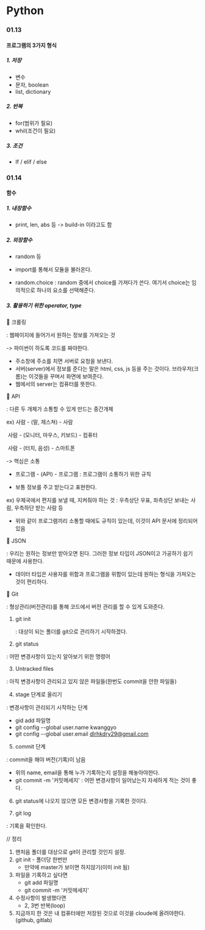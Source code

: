 # Python



### 01.13

#### 프로그램의 3가지 형식

##### 1. 저장

- 변수
- 문자, boolean
- list, dictionary

##### 2. 반복

- for(범위가 필요)
- whil(조건이 필요)

##### 3. 조건

- If / elif / else



### 01.14

#### 함수

##### 1. 내장함수

- print, len, abs 등 -> build-in 이라고도 함

##### 2. 외장함수

- random 등

- import를 통해서 모듈을 불러온다.
- random.choice : random 중에서 choice를 가져다가 쓴다. 여기서 choice는 임의적으로 하나의 요소를 선택해준다.

##### 3. 활용하기 위한 operator, type



:memo: 크롤링

: 웹페이지에 들어가서 원하는 정보를 가져오는 것

-> 파이썬이 하도록 코드를 짜야한다.

- 주소창에 주소를 치면 서버로 요청을 보낸다.
- 서버(server)에서 정보를 준다는 말은 html, css, js 등을 주는 것이다. 브라우저(크롬)는 이것들을 꾸며서 화면에 보여준다.
- 웹에서의 server는 컴퓨터를 뜻한다.



:memo: API

: 다른 두 개체가 소통할 수 있게 만드는 중간개체

ex) 사람 - (말, 제스쳐) - 사람

​	 사람 - (모니터, 마우스, 키보드) - 컴퓨터

​	 사람 - (터치, 음성) - 스마트폰 

-> 핵심은 소통

- 프로그램 - (API) - 프로그램 : 프로그램이 소통하기 위한 규칙

- 보통 정보를 주고 받는다고 표현한다.

ex) 우체국에서 편지를 보낼 때, 지켜줘야 하는 것 : 우측상단 우표, 좌측상단 보내는 사람, 우측하단 받는 사람 등

- 위와 같이 프로그램끼리 소통할 때에도 규칙이 있는데, 이것이 API 문서에 정리되어 있음



:memo: JSON

: 우리는 원하는 정보만 받아오면 된다. 그러한 정보 타입이 JSON이고 가공하기 쉽기 때문에 사용한다.

- 데이터 타입은 사용자를 위함과 프로그램을 위함이 있는데 원하는 형식을 가져오는 것이 편리하다.



:cherries: Git

: 형상관리(버전관리)를 통해 코드에서 버전 관리를 할 수 있게 도와준다.

1. git init

   : 대상이 되는 폴더를 git으로 관리하기 시작하겠다.

2.  git status

   : 어떤 변경사항이 있는지 알아보기 위한 명령어

3.  Untracked files

   : 아직 변경사항이 관리되고 있지 않은 파일들(한번도 commit을 안한 파일들)

4.  stage 단계로 올리기

   : 변경사항이 관리되기 시작하는 단계

   - gid add 파일명
   - git config --global user.name kwanggyo
   - git config --global user.email dlrhkdry29@gmail.com

5.  commit 단계

   : commit을 해야 버전(기록)이 남음

   - 위의 name, email을 통해 누가 기록하는지 설정을 해놓아야한다.
   - git commit -m '커밋메세지' : 어떤 변경사항이 일어났는지 자세하게 적는 것이 좋다.

6.  git status에 나오지 않으면 모든 변경사항을 기록한 것이다.

7.  git log

   : 기록을 확인한다.

// 정리

1. 맨처음 폴더를 대상으로 git이 관리할 것인지 설정.
2. git init - 폴더당 한번만
   - 만약에 master가 보이면 하지않기(이미 init 됨)
3. 파일을 기록하고 싶다면
   - git add 파일명
   - git commit -m '커밋메세지'
4. 수정사항이 발생했다면
   - 2, 3번 반복(loop)
5. 지금까지 한 것은 내 컴퓨터에만 저장된 것으로 이것을 cloude에 올려야한다.(github, gitlab)



